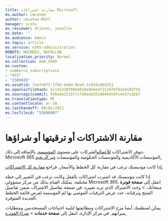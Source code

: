 ```yaml
---
title: مقارنة اشتراكات Microsoft
ms.author: cmcatee
author: cmcatee-MSFT
manager: scotv
ms.reviewer: drjones, jmueller
ms.date: ''
ms.audience: Admin
ms.topic: article
ms.service: o365-administration
ROBOTS: NOINDEX, NOFOLLOW
localization_priority: Normal
ms.collection: Adm_O365
ms.custom:
- commerce_subscriptions
- "472"
- "1500026"
ms.assetid: faefe872-1fb6-4a0d-8ea6-3c034a484351
ms.openlocfilehash: 5c141320f08b4610e9ebedf21107bfda54193f56
ms.sourcegitcommit: 540a4e2515f7cfddee65519046454fc4437cd287
ms.translationtype: MT
ms.contentlocale: ar-SA
ms.lasthandoff: 08/01/2021
ms.locfileid: "53688997"
---
```

# <a name="compare-upgrade-or-purchase-subscriptions"></a>مقارنة الاشتراكات أو ترقيتها أو شراؤها
  
تتوفر الاشتراكات [للأعمال](https://www.microsoft.com/microsoft-365/business/compare-all-microsoft-365-business-products?tab=2&rtc=1)والشركات على مستوى [المؤسسة.](https://www.microsoft.com/microsoft-365/enterprise/compare-office-365-plans?rtc=1) بالإضافة إلى ذلك، Microsoft 365 المؤسسات [](https://www.microsoft.com/microsoft-365/academic/compare-office-365-education-plans?rtc=1&activetab=tab%3aprimaryr1)الأكاديمية [](https://www.microsoft.com/microsoft-365/government/compare-office-365-government-plans?rtc=1)والمؤسسات الحكومية والمؤسسات [غير الربحية.](https://www.microsoft.com/microsoft-365/nonprofit/office-365-nonprofit-plans-and-pricing?&rtc=1&activetab=tab%3aprimaryr1)
  
إذا كانت مؤسستك ترغب في مقارنة كل الخطط والأسعار، فراجع [مقارنة كل الاشتراكات.](https://www.microsoft.com/microsoft-365/enterprise/compare-office-365-plans?rtc=1)
  
إذا كانت مؤسستك قد اشترت اشتراكات بالفعل وكانت ترغب في التغيير إلى خطة مختلفة، يمكنك القيام بذلك من مركز مسؤولي Microsoft 365. انتقل إلى **صفحة فوترة** منتجاتك، \> [](https://go.microsoft.com/fwlink/p/?linkid=842054) وحدد الاشتراك الذي تريد تغييره. في صفحة تفاصيل الاشتراك، ضمن تفاصيل المنتج وترقياته، حدد عرض الترقيات الموصى بها لم المؤسسة لعرض قائمة الخطط الجديدة المتوفرة.  
  
يمكن لمنظمتك أيضا مزج الاشتراكات ومطابقتها لتلبية احتياجات المستخدمين ومتطلبات ميزاتهم. في مركز الإدارة، انتقل إلى **صفحة خدمات** \> [شراء الفوترة.](https://go.microsoft.com/fwlink/p/?linkid=868433) 